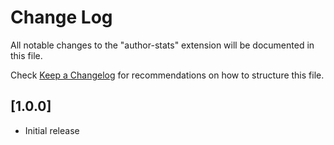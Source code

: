 # Change Log

All notable changes to the "author-stats" extension will be documented in this file.

Check [Keep a Changelog](http://keepachangelog.com/) for recommendations on how to structure this file.

## [1.0.0]

- Initial release
